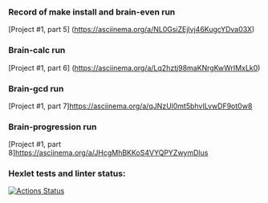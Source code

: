 
### Record of make install and brain-even run
[Project #1, part 5] (https://asciinema.org/a/NL0GsiZEjlvj46KugcYDva03X)

### Brain-calc run
[Project #1, part 6] (https://asciinema.org/a/Lq2hztj98maKNrgKwWrIMxLk0)

### Brain-gcd run
[Project #1, part 7]https://asciinema.org/a/qJNzUl0mt5bhvILvwDF9ot0w8

### Brain-progression run
[Project #1, part 8]https://asciinema.org/a/JHcgMhBKKoS4VYQPYZwymDlus

### Hexlet tests and linter status:
[![Actions Status](https://github.com/dimjeb/php-project-lvl1/workflows/hexlet-check/badge.svg)](https://github.com/dimjeb/php-project-lvl1/actions)
